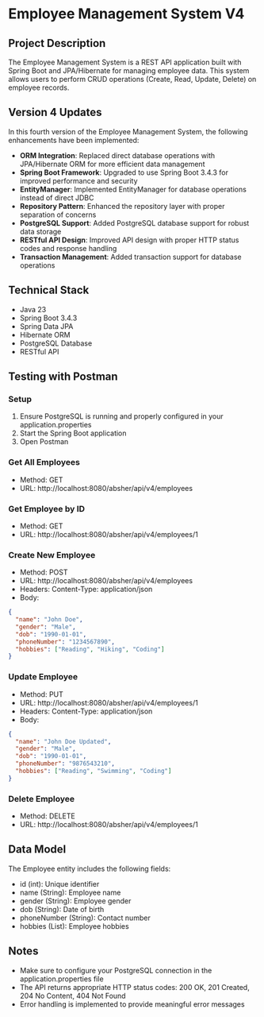 # Employee Management System V4

## Project Description
The Employee Management System is a REST API application built with Spring Boot and JPA/Hibernate for managing employee data. This system allows users to perform CRUD operations (Create, Read, Update, Delete) on employee records.

## Version 4 Updates
In this fourth version of the Employee Management System, the following enhancements have been implemented:

- **ORM Integration**: Replaced direct database operations with JPA/Hibernate ORM for more efficient data management
- **Spring Boot Framework**: Upgraded to use Spring Boot 3.4.3 for improved performance and security
- **EntityManager**: Implemented EntityManager for database operations instead of direct JDBC
- **Repository Pattern**: Enhanced the repository layer with proper separation of concerns
- **PostgreSQL Support**: Added PostgreSQL database support for robust data storage
- **RESTful API Design**: Improved API design with proper HTTP status codes and response handling
- **Transaction Management**: Added transaction support for database operations

## Technical Stack
- Java 23
- Spring Boot 3.4.3
- Spring Data JPA
- Hibernate ORM
- PostgreSQL Database
- RESTful API

## Testing with Postman

### Setup
1. Ensure PostgreSQL is running and properly configured in your application.properties
2. Start the Spring Boot application
3. Open Postman

### Get All Employees
- Method: GET
- URL: http://localhost:8080/absher/api/v4/employees

### Get Employee by ID
- Method: GET
- URL: http://localhost:8080/absher/api/v4/employees/1

### Create New Employee
- Method: POST
- URL: http://localhost:8080/absher/api/v4/employees
- Headers: Content-Type: application/json
- Body:
```json
{
  "name": "John Doe",
  "gender": "Male",
  "dob": "1990-01-01",
  "phoneNumber": "1234567890",
  "hobbies": ["Reading", "Hiking", "Coding"]
}
```

### Update Employee
- Method: PUT
- URL: http://localhost:8080/absher/api/v4/employees/1
- Headers: Content-Type: application/json
- Body:
```json
{
  "name": "John Doe Updated",
  "gender": "Male",
  "dob": "1990-01-01",
  "phoneNumber": "9876543210",
  "hobbies": ["Reading", "Swimming", "Coding"]
}
```

### Delete Employee
- Method: DELETE
- URL: http://localhost:8080/absher/api/v4/employees/1

## Data Model
The Employee entity includes the following fields:
- id (int): Unique identifier
- name (String): Employee name
- gender (String): Employee gender
- dob (String): Date of birth
- phoneNumber (String): Contact number
- hobbies (List<String>): Employee hobbies

## Notes
- Make sure to configure your PostgreSQL connection in the application.properties file
- The API returns appropriate HTTP status codes: 200 OK, 201 Created, 204 No Content, 404 Not Found
- Error handling is implemented to provide meaningful error messages